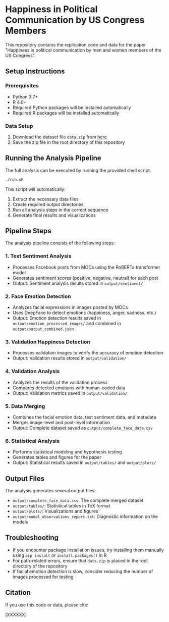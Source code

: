 # Happiness in Political Communication by US Congress Members

This repository contains the replication code and data for the paper "Happiness in political communication by men and women members of the US Congress".

## Setup Instructions

### Prerequisites
- Python 3.7+
- R 4.0+
- Required Python packages will be installed automatically
- Required R packages will be installed automatically

### Data Setup
1. Download the dataset file `data.zip` from [here](https://drive.google.com/file/d/1LWvlHNgYxSk5I-Lb3SCzjm7LLEoiNm_x/view?usp=drive_link)
2. Save the zip file in the root directory of this repository

## Running the Analysis Pipeline

The full analysis can be executed by running the provided shell script:

```bash
./run.sh
```
This script will automatically:
1. Extract the necessary data files
2. Create required output directories
3. Run all analysis steps in the correct sequence
4. Generate final results and visualizations

## Pipeline Steps

The analysis pipeline consists of the following steps:

### 1. Text Sentiment Analysis
- Processes Facebook posts from MOCs using the RoBERTa transformer model
- Generates sentiment scores (positive, negative, neutral) for each post
- Output: Sentiment analysis results stored in `output/sentiment/`

### 2. Face Emotion Detection
- Analyzes facial expressions in images posted by MOCs
- Uses DeepFace to detect emotions (happiness, anger, sadness, etc.)
- Output: Emotion detection results saved in `output/emotion_processed_images/` and combined in `output/output_combined.json`

### 3. Validation Happiness Detection
- Processes validation images to verify the accuracy of emotion detection
- Output: Validation results stored in `output/validation/`

### 4. Validation Analysis
- Analyzes the results of the validation process
- Compares detected emotions with human-coded data
- Output: Validation metrics saved in `output/validation/`

### 5. Data Merging
- Combines the facial emotion data, text sentiment data, and metadata
- Merges image-level and post-level information
- Output: Complete dataset saved as `output/complete_face_data.csv`

### 6. Statistical Analysis
- Performs statistical modeling and hypothesis testing
- Generates tables and figures for the paper
- Output: Statistical results saved in `output/tables/` and `output/plots/`

## Output Files

The analysis generates several output files:
- `output/complete_face_data.csv`: The complete merged dataset
- `output/tables/`: Statistical tables in TeX format
- `output/plots/`: Visualizations and figures
- `output/model_observations_report.txt`: Diagnostic information on the models

## Troubleshooting

- If you encounter package installation issues, try installing them manually using `pip install` or `install.packages()` in R
- For path-related errors, ensure that `data.zip` is placed in the root directory of the repository
- If facial emotion detection is slow, consider reducing the number of images processed for testing

## Citation

If you use this code or data, please cite:

[XXXXXX]
